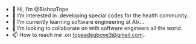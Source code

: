 - 👋 Hi, I’m @BishopTope
- 👀 I’m interested in .developing special codes for the health community..
- 🌱 I’m currently learning software engineering at Alx...
- 💞️ I’m looking to collaborate on with software engineers all the world.
- 📫 How to reach me .on topeadegboye3@gmail.com..

<!---
BishopTope/BishopTope is a ✨ special ✨ repository because its `README.md` (this file) appears on your GitHub profile.
You can click the Preview link to take a look at your changes.
--->
